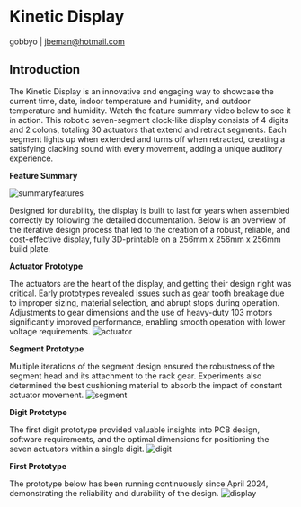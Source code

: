 # Kinetic Display

gobbyo | jbeman@hotmail.com

## Introduction

The Kinetic Display is an innovative and engaging way to showcase the current time, date, indoor temperature and humidity, and outdoor temperature and humidity. Watch the feature summary video below to see it in action. This robotic seven-segment clock-like display consists of 4 digits and 2 colons, totaling 30 actuators that extend and retract segments. Each segment lights up when extended and turns off when retracted, creating a satisfying clacking sound with every movement, adding a unique auditory experience.

**Feature Summary**

![summaryfeatures](img/intro/whitedisplay.webp)

Designed for durability, the display is built to last for years when assembled correctly by following the detailed documentation. Below is an overview of the iterative design process that led to the creation of a robust, reliable, and cost-effective display, fully 3D-printable on a 256mm x 256mm x 256mm build plate.

**Actuator Prototype**

The actuators are the heart of the display, and getting their design right was critical. Early prototypes revealed issues such as gear tooth breakage due to improper sizing, material selection, and abrupt stops during operation. Adjustments to gear dimensions and the use of heavy-duty 103 motors significantly improved performance, enabling smooth operation with lower voltage requirements.
![actuator](img/intro/actuatorprototype.webp)

**Segment Prototype**

Multiple iterations of the segment design ensured the robustness of the segment head and its attachment to the rack gear. Experiments also determined the best cushioning material to absorb the impact of constant actuator movement.
![segment](img/intro/segmentprototype.webp)

**Digit Prototype**

The first digit prototype provided valuable insights into PCB design, software requirements, and the optimal dimensions for positioning the seven actuators within a single digit.
![digit](img/intro/singledigitprototype.webp)

**First Prototype**

The prototype below has been running continuously since April 2024, demonstrating the reliability and durability of the design.
![display](img/intro/intro-shortclip.webp)
